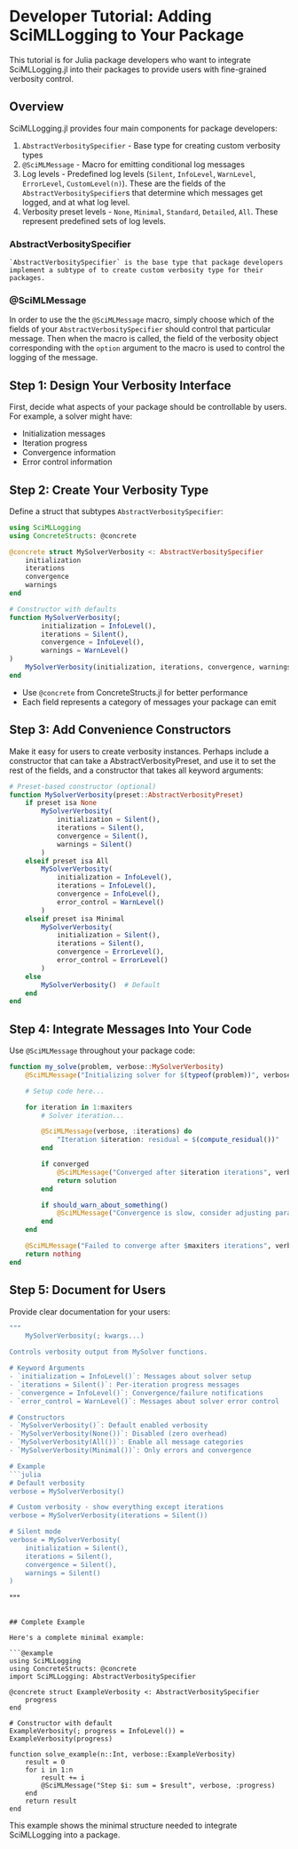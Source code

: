 # Developer Tutorial: Adding SciMLLogging to Your Package

This tutorial is for Julia package developers who want to integrate SciMLLogging.jl into their packages to provide users with fine-grained verbosity control.

## Overview

SciMLLogging.jl provides four main components for package developers:

1. `AbstractVerbositySpecifier` - Base type for creating custom verbosity types
2. `@SciMLMessage` - Macro for emitting conditional log messages
3.  Log levels - Predefined log levels (`Silent`, `InfoLevel`, `WarnLevel`, `ErrorLevel`, `CustomLevel(n)`). These are the fields of the `AbstractVerbositySpecifier`s that determine which messages get logged, and at what log level. 
4.  Verbosity preset levels - `None`, `Minimal`, `Standard`, `Detailed`, `All`. These represent predefined sets of log levels. 

### AbstractVerbositySpecifier
    `AbstractVerbositySpecifier` is the base type that package developers implement a subtype of to create custom verbosity type for their packages.
      
### @SciMLMessage     
In order to use the the `@SciMLMessage` macro, simply choose which of the fields of your `AbstractVerbositySpecifier` should control that particular message. Then when the macro is called, the field of the verbosity object corresponding with the `option` argument to the macro is used to control the logging of the message. 


## Step 1: Design Your Verbosity Interface

First, decide what aspects of your package should be controllable by users. For example, a solver might have:
- Initialization messages
- Iteration progress
- Convergence information
- Error control information

## Step 2: Create Your Verbosity Type

Define a struct that subtypes `AbstractVerbositySpecifier`:

```julia
using SciMLLogging
using ConcreteStructs: @concrete

@concrete struct MySolverVerbosity <: AbstractVerbositySpecifier
    initialization
    iterations
    convergence
    warnings
end

# Constructor with defaults
function MySolverVerbosity(;
        initialization = InfoLevel(),
        iterations = Silent(),
        convergence = InfoLevel(),
        warnings = WarnLevel()
)
    MySolverVerbosity(initialization, iterations, convergence, warnings)
end
```
- Use `@concrete` from ConcreteStructs.jl for better performance
- Each field represents a category of messages your package can emit

## Step 3: Add Convenience Constructors

Make it easy for users to create verbosity instances. Perhaps include a constructor that can take a AbstractVerbosityPreset, and use it to set the rest of the fields, and a constructor that takes all keyword arguments:

```julia
# Preset-based constructor (optional)
function MySolverVerbosity(preset::AbstractVerbosityPreset)
    if preset isa None
        MySolverVerbosity(
            initialization = Silent(),
            iterations = Silent(),
            convergence = Silent(),
            warnings = Silent()
        )
    elseif preset isa All
        MySolverVerbosity(
            initialization = InfoLevel(),
            iterations = InfoLevel(),
            convergence = InfoLevel(),
            error_control = WarnLevel()
        )
    elseif preset isa Minimal
        MySolverVerbosity(
            initialization = Silent(),
            iterations = Silent(),
            convergence = ErrorLevel(),
            error_control = ErrorLevel()
        )
    else
        MySolverVerbosity()  # Default
    end
end
```

## Step 4: Integrate Messages Into Your Code

Use `@SciMLMessage` throughout your package code:

```julia
function my_solve(problem, verbose::MySolverVerbosity)
    @SciMLMessage("Initializing solver for $(typeof(problem))", verbose, :initialization)

    # Setup code here...

    for iteration in 1:maxiters
        # Solver iteration...

        @SciMLMessage(verbose, :iterations) do
            "Iteration $iteration: residual = $(compute_residual())"
        end

        if converged
            @SciMLMessage("Converged after $iteration iterations", verbose, :convergence)
            return solution
        end

        if should_warn_about_something()
            @SciMLMessage("Convergence is slow, consider adjusting parameters", verbose, :error_control)
        end
    end

    @SciMLMessage("Failed to converge after $maxiters iterations", verbose, :convergence)
    return nothing
end
```
## Step 5: Document for Users

Provide clear documentation for your users:

```julia
"""
    MySolverVerbosity(; kwargs...)

Controls verbosity output from MySolver functions.

# Keyword Arguments
- `initialization = InfoLevel()`: Messages about solver setup
- `iterations = Silent()`: Per-iteration progress messages
- `convergence = InfoLevel()`: Convergence/failure notifications
- `error_control = WarnLevel()`: Messages about solver error control

# Constructors
- `MySolverVerbosity()`: Default enabled verbosity
- `MySolverVerbosity(None())`: Disabled (zero overhead)
- `MySolverVerbosity(All())`: Enable all message categories
- `MySolverVerbosity(Minimal())`: Only errors and convergence

# Example
```julia
# Default verbosity
verbose = MySolverVerbosity()

# Custom verbosity - show everything except iterations
verbose = MySolverVerbosity(iterations = Silent())

# Silent mode
verbose = MySolverVerbosity(
    initialization = Silent(),
    iterations = Silent(),
    convergence = Silent(),
    warnings = Silent()
)
```
"""
```

## Complete Example

Here's a complete minimal example:

```@example 
using SciMLLogging
using ConcreteStructs: @concrete
import SciMLLogging: AbstractVerbositySpecifier

@concrete struct ExampleVerbosity <: AbstractVerbositySpecifier
    progress
end

# Constructor with default
ExampleVerbosity(; progress = InfoLevel()) = ExampleVerbosity(progress)

function solve_example(n::Int, verbose::ExampleVerbosity)
    result = 0
    for i in 1:n
        result += i
        @SciMLMessage("Step $i: sum = $result", verbose, :progress)
    end
    return result
end
```

This example shows the minimal structure needed to integrate SciMLLogging into a package.
